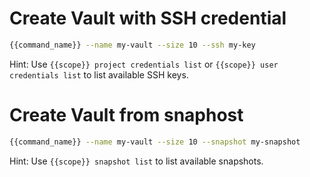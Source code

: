 # Create Vault with SSH credential

```bash
{{command_name}} --name my-vault --size 10 --ssh my-key
```

Hint: Use ```{{scope}} project credentials list``` or ```{{scope}} user credentials list``` to list available SSH keys.

# Create Vault from snaphost

```bash
{{command_name}} --name my-vault --size 10 --snapshot my-snapshot
```

Hint: Use ```{{scope}} snapshot list``` to list available snapshots.